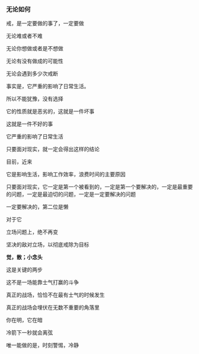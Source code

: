 ### 无论如何

戒，是一定要做的事了，一定要做

无论难或者不难

无论你想做或者是不想做

无论有没有做成的可能性

无论会遇到多少次戒断



事实是，它严重的影响了日常生活。

所以不能犹豫，没有选择

它的性质就是恶劣的，这就是一件坏事

这就是一件不好的事



它严重的影响了日常生活

只要面对现实，就一定会得出这样的结论



目前，近来

它是影响生活，影响工作效率，浪费时间的主要原因

只要面对现实，它一定是第一个被看到的，一定是第一个要解决的，一定是最重要的问题，一定是最迫切的问题，一定是一定要解决的问题

一定要解决的，第二位是懒















对于它

立场问题上，绝不再变

坚决的敌对立场，以彻底戒除为目标

**觉，散；小念头**

这是关键的两步



这不是一场能靠士气打赢的斗争

真正的战场，恰恰不在最有士气的时候发生

真正的战场会埋伏在无数不重要的角落里

你在明，它在暗

冷箭下一秒就会离弦

唯一能做的是，时刻警惕，冷静





























